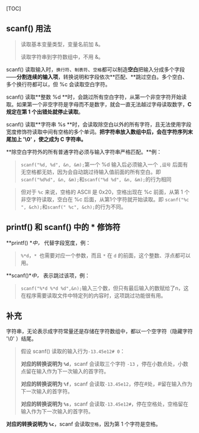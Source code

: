 [TOC]



##  scanf() 用法

> 读取基本变量类型，变量名前加 &。
> 
> 读取字符串到字符数组中，不用 &。

scanf() 读取输入时，`换行符`、`制表符`、`空格`都可以制造**空白**把输入分成多个字段——**分割连续的输入项**，转换说明和字段依次**匹配、**跳过空白。多个空白、多个换行符都可以，但 %c 会读取空白字符。

scanf() 读取**整数 %d **时，会跳过所有空白字符，从第一个非空字符开始读取。如果第一个非空字符是字母而不是数字，就会一直无法越过字母读取数字，**C 规定在第 1 个出错处就停止读取**。

scanf() 读取**字符串 %s **时，会读取除空白以外的所有字符，且无法使用字段宽度修饰符读取中间有空格的多个单词。**把字符串放入数组中后，会在字符序列末尾加上 '\0' ，使之成为 C 字符串。**

**除空白字符外的所有普通字符必须与输入字符串严格匹配。**例：

>`scanf("%d, %d", &n, &m);`第一个 %d 输入后必须输入一个 `,逗号` 后面有无空格都无妨，因为会自动跳过待输入值前面的所有空白。即 `scanf("%d%d", &n, &m);`和`scanf("%d %d", &n, &m);`的行为相同

>但对于 `%c` 来说，空格的 ASCII 是 0x20，空格出现在 %c 前面，从第 1 个非空字符读取，空白在 %c 后面，从第1个字符就开始读取。即 `scanf("%c ", &ch);`和`scanf(" %c", &ch);`的行为不同。

## printf() 和 scanf() 中的 * 修饰符
**printf() **中，* 代替字段宽度，例：

>`%*d`，`* `也需要对应一个参数，而且 `*` 在 `d` 的前面，这个整数、浮点都可以用。

**scanf()**中，* 表示跳过该项，例：

>`scanf("%*d %*d %d",&n);`输入三个数，但只有最后输入的数赋给了n，这在程序需要读取文件中特定列的内容时，这项跳过功能很有用。

## 补充

字符串，无论表示成字符常量还是存储在字符数组中，都以一个空字符（隐藏字符  '\0' ）结尾。

>假设 scanf() 读取的输入行为`-13.45e12# 0`：
>
>**对应的转换说明为 `%d`**，scanf 会读取三个字符 `-13` ，停在小数点处，小数点留在输入作为下一次输入的首字符。
>
>**对应的转换说明为 `%f`**，scanf 会读取`-13.45e12`，停在#处，#留在输入作为下一次输入的首字符。
>
>**对应的转换说明为 `%s`**，scanf 会读取`-13.45e12#`，停在空格处，空格留在输入作为下一次输入的首字符。
>
**对应的转换说明为 `%c`**，scanf 会读取`空格`，因为第 1 个字符是空格。
